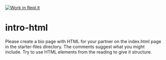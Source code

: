 [![Work in Repl.it](https://classroom.github.com/assets/work-in-replit-14baed9a392b3a25080506f3b7b6d57f295ec2978f6f33ec97e36a161684cbe9.svg)](https://classroom.github.com/online_ide?assignment_repo_id=2810270&assignment_repo_type=AssignmentRepo)
# intro-html

Please create a bio page with HTML for your partner on the index.html page in the starter-files directory. The comments suggest what you might include. Try to use HTML elements from the reading to give it structure.
